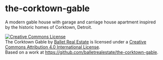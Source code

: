 # the-corktown-gable
A modern gable house with garage and carriage house apartment inspired by the historic homes of Corktown, Detroit.
<div>
  <a rel="license" href="http://creativecommons.org/licenses/by/4.0/"><img alt="Creative Commons License" style="border-width:0" src="https://i.creativecommons.org/l/by/4.0/88x31.png" /></a><br /><span xmlns:dct="http://purl.org/dc/terms/" href="http://purl.org/dc/dcmitype/Dataset" property="dct:title" rel="dct:type">The Corktown Gable</span> by <a xmlns:cc="http://creativecommons.org/ns#" href="http://balletrealestate.com/" property="cc:attributionName" rel="cc:attributionURL">Ballet Real Estate</a> is licensed under a <a rel="license" href="http://creativecommons.org/licenses/by/4.0/">Creative Commons Attribution 4.0 International License</a>.<br />Based on a work at <a xmlns:dct="http://purl.org/dc/terms/" href="https://github.com/balletrealestate/the-corktown-gable" rel="dct:source">https://github.com/balletrealestate/the-corktown-gable</a>.
</div>
